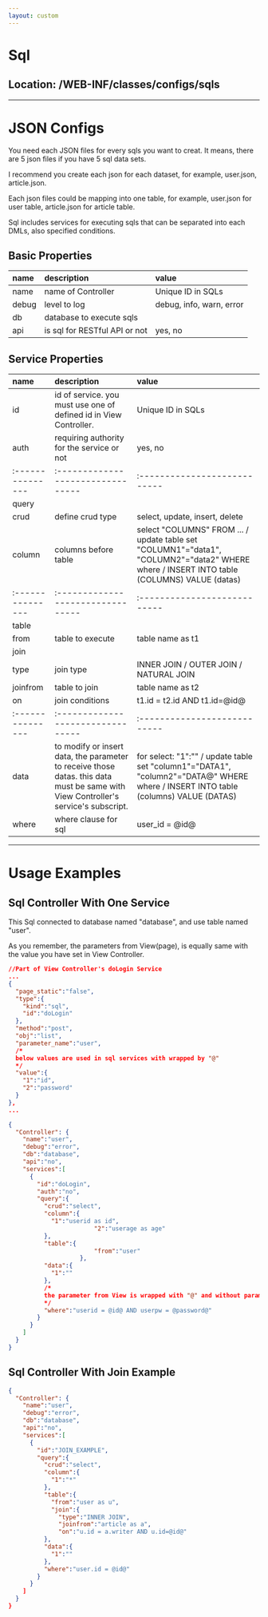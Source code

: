 ```yaml
---
layout: custom
---
```


# Sql

## Location: /WEB-INF/classes/configs/sqls

-----

# JSON Configs

You need each JSON files for every sqls you want to creat. It means, there are 5 json files if you have 5 sql data sets.

I recommend you create each json for each dataset, for example, user.json, article.json.

Each json files could be mapping into one table, for example, user.json for user table, article.json for article table.

Sql includes services for executing sqls that can be separated into each DMLs, also specified conditions.

## Basic Properties

| name           | description                     | value                      |
|:---------------|:--------------------------------|:---------------------------| 
| name           | name of Controller              | Unique ID in SQLs          |
| debug          | level to log                    | debug, info, warn, error   |
| db             | database to execute sqls        |   |
| api            | is sql for RESTful API or not   | yes, no |

## Service Properties

| name           | description                     | value                      |
|:---------------|:--------------------------------|:---------------------------| 
| id             | id of service. you must use one of defined id in View Controller.              | Unique ID in SQLs          |
| auth           | requiring authority for the service or not                                     | yes, no                    |
|:---------------|:--------------------------------|:---------------------------| 
| query                                                                         |
| crud           | define crud type                | select, update, insert, delete          |
| column         | columns before table   | select "COLUMNS" FROM ... / update table set "COLUMN1"="data1", "COLUMN2"="data2" WHERE where / INSERT INTO table (COLUMNS) VALUE (datas)|
|:---------------|:--------------------------------|:---------------------------| 
| table                                                                         |
| from           | table to execute                | table name as t1           | 
| join                                                                          |
| type           | join type                       | INNER JOIN / OUTER JOIN / NATURAL JOIN          | 
| joinfrom       | table to join                   | table name as t2           | 
| on             | join conditions                 | t1.id = t2.id AND t1.id=@id@ |
|:---------------|:--------------------------------|:---------------------------| 
| data           | to modify or insert data, the parameter to receive those datas. this data must be same with View Controller's service's subscript.               | for select: "1":"" / update table set "column1"="DATA1", "column2"="DATA@" WHERE where / INSERT INTO table (columns) VALUE (DATAS)| 
| where          | where clause for sql            | user_id = @id@             | 

-----
# Usage Examples

## Sql Controller With One Service

This Sql connected to database named "database", and use table named "user".

As you remember, the parameters from View(page), is equally same with the value you have set in View Controller.
```json
//Part of View Controller's doLogin Service
...
{
  "page_static":"false",
  "type":{
    "kind":"sql",
    "id":"doLogin"
  },
  "method":"post",
  "obj":"list",
  "parameter_name":"user",
  /*
  below values are used in sql services with wrapped by "@"
  */
  "value":{
    "1":"id",
    "2":"password"
  }
},
...
```

```json
{
  "Controller": {
    "name":"user",
    "debug":"error",
    "db":"database",
    "api":"no",
    "services":[
      {
        "id":"doLogin",
        "auth":"no",
        "query":{
          "crud":"select",
          "column":{
            "1":"userid as id",
                        "2":"userage as age"
          },
          "table":{
                        "from":"user"
                    },
          "data":{
            "1":""
          },
          /*
		  the parameter from View is wrapped with "@" and without parameter_name
		  */
          "where":"userid = @id@ AND userpw = @password@"
        }
      }
    ]
  }
}
```

## Sql Controller With Join Example

```json
{
  "Controller": {
    "name":"user",
    "debug":"error",
    "db":"database",
    "api":"no",
    "services":[
      {
        "id":"JOIN_EXAMPLE",
        "query":{
          "crud":"select",
          "column":{
            "1":"*"
          },
          "table":{
            "from":"user as u",
            "join":{
              "type":"INNER JOIN",
              "joinfrom":"article as a",
              "on":"u.id = a.writer AND u.id=@id@"
          },
          "data":{
            "1":""
          },
          "where":"user.id = @id@"
        }
      }
    ]
  }
}
```
